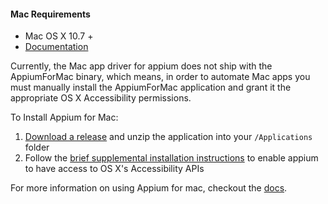 #### Mac Requirements

* Mac OS X 10.7 +
* [Documentation](https://github.com/penguinho/appium/blob/mac-driver/docs/en/appium-setup/running-on-osx.md#testing-mac-apps)

Currently, the Mac app driver for appium does not ship with the AppiumForMac binary, which means, in order to automate Mac apps you must manually install the AppiumForMac application and grant it the appropriate OS X Accessibility permissions.

To Install Appium for Mac:
1. [Download a release](https://github.com/appium/appium-for-mac/releases/tag/0.2.0) and unzip the application into your `/Applications` folder
2. Follow the [brief supplemental installation instructions](https://github.com/appium/appium-for-mac#installation) to enable appium to have access to OS X's Accessibility APIs

For more information on using Appium for mac, checkout the [docs](https://github.com/appium/appium-for-mac#appium-for-mac).
